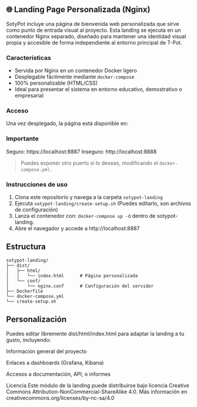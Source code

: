 ## 🌐 Landing Page Personalizada (Nginx)

SotyPot incluye una página de bienvenida web personalizada que sirve como punto de entrada visual al proyecto. Esta landing se ejecuta en un contenedor Nginx separado, diseñado para mantener una identidad visual propia y accesible de forma independiente al entorno principal de T-Pot.

### Características

- Servida por Nginx en un contenedor Docker ligero
- Desplegable fácilmente mediante `docker-compose`
- 100% personalizable (HTML/CSS)
- Ideal para presentar el sistema en entorno educativo, demostrativo o empresarial

### Acceso

Una vez desplegado, la página está disponible en:

### Importante

Seguro: https://localhost:8887
Inseguro: http://localhost:8888

> Puedes exponer otro puerto si lo deseas, modificando el `docker-compose.yml`.

### Instrucciones de uso

1. Clona este repositorio y navega a la carpeta `sotypot-landing`
2. Ejecuta `sotypot-landing/create-setup.sh` (Puedes editarlo, son archivos de configuración)
3. Lanza el contenedor con: `docker-compose up -d` dentro de sotypot-landing.
4. Abre el navegador y accede a http://localhost:8887



## Estructura

```
sotypot-landing/
├── dist/
│   ├── html/
│   │   └── index.html      # Página personalizada
│   └── conf/
│       └── nginx.conf      # Configuración del servidor
├── Dockerfile
└── docker-compose.yml
└── create-setup.sh
```

## Personalización
Puedes editar libremente dist/html/index.html para adaptar la landing a tu gusto, incluyendo:

Información general del proyecto

Enlaces a dashboards (Grafana, Kibana)

Accesos a documentación, API, o informes

Licencia
Este módulo de la landing puede distribuirse bajo licencia Creative Commons Attribution-NonCommercial-ShareAlike 4.0.
Más información en creativecommons.org/licenses/by-nc-sa/4.0
